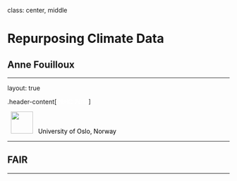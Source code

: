 class: center, middle

# Repurposing Climate Data

## Anne Fouilloux

---

layout: true

.header-content[&nbsp;<font color="white">NeIC 2019</font>]

<div id="footer-content">
  <p>
   &nbsp; <img src="img/uio_logo.png" style="width: 50px;"/>
   &nbsp; <font color="black">University of Oslo, Norway</font>
  </p>
</div>

---

## FAIR

---
